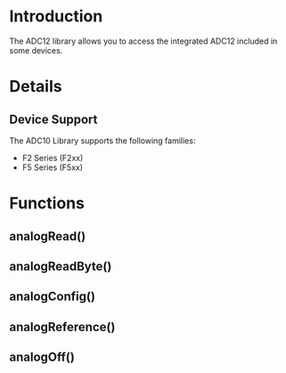 # Introduction #

The ADC12 library allows you to access the integrated ADC12 included in some devices.



# Details #

## Device Support ##

The ADC10 Library supports the following families:
  * F2 Series (F2xx)
  * F5 Series (F5xx)

# Functions #

## analogRead() ##

## analogReadByte() ##

## analogConfig() ##

## analogReference() ##

## analogOff() ##